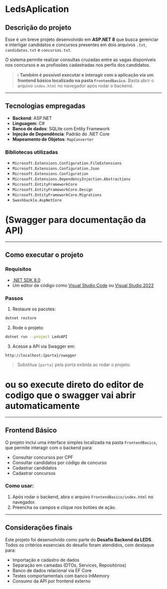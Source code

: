 # LedsAplication

## Descrição do projeto

Esse é um breve projeto desenvolvido em **ASP.NET 8** que busca gerenciar e interligar candidatos e concursos presentes em dois arquivos `.txt`, `candidatos.txt` e `concursos.txt`.

O sistema permite realizar consultas cruzadas entre as vagas disponíveis nos concursos e as profissões cadastradas nos perfis dos candidatos.

> ℹ️ **Também é possível executar e interagir com a aplicação via um frontend básico localizado na pasta `FrontendBasico`.**
> Basta abrir o arquivo `index.html` no navegador após rodar o backend.

---

## Tecnologias empregadas

- **Backend**: ASP.NET
- **Linguagem**: C#
- **Banco de dados**: SQLite com Entity Framework
- **Injeção de Dependência**: Padrão do .NET Core
- **Mapeamento de Objetos**: `MapConverter`

### Bibliotecas utilizadas

- `Microsoft.Extensions.Configuration.FileExtensions`
- `Microsoft.Extensions.Configuration.Json`
- `Microsoft.Extensions.Configuration`
- `Microsoft.Extensions.DependencyInjection.Abstractions`
- `Microsoft.EntityFrameworkCore`
- `Microsoft.EntityFrameworkCore.Design`
- `Microsoft.EntityFrameworkCore.Migrations`
- `Swashbuckle.AspNetCore`
 # (Swagger para documentação da API)

---

## Como executar o projeto

### Requisitos

- [.NET SDK 8.0](https://dotnet.microsoft.com/download/dotnet/8.0)
- Um editor de código como [Visual Studio Code](https://code.visualstudio.com/) ou [Visual Studio 2022](https://visualstudio.microsoft.com/vs/)

### Passos

1. Restaure os pacotes:

```bash
dotnet restore
```

2. Rode o projeto:

```bash
dotnet run --project LedsAPI
```

3. Acesse a API via Swagger em:

```
http://localhost:{porta}/swagger
```

> Substitua `{porta}` pela porta exibida ao rodar o projeto.  

# ou so execute direto do editor de codigo que o swagger vai abrir automaticamente

---

## Frontend Básico

O projeto inclui uma interface simples localizada na pasta `FrontendBasico`, que permite interagir com o backend para:

- Consultar concursos por CPF
- Consultar candidatos por código de concurso
- Cadastrar candidatos
- Cadastrar concursos

### Como usar:

1. Após rodar o backend, abra o arquivo `FrontendBasico/index.html` no navegador.
2. Preencha os campos e clique nos botões de ação.

---

## Considerações finais

Este projeto foi desenvolvido como parte do **Desafio Backend da LEDS**.  
Todos os critérios essenciais do desafio foram atendidos, com destaque para:

- Importação e cadastro de dados
- Separação em camadas (DTOs, Services, Repositórios)
- Banco de dados relacional via EF Core
- Testes comportamentais com banco InMemory
- Consumo da API por frontend externo